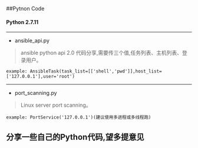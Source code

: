 ##Pytnon Code
#### Python 2.7.11
***

* ansible_api.py
> ansible python api 2.0 代码分享,需要传三个值,任务列表、主机列表、登录用户。


<pre><code>example: AnsibleTask(task_list=[['shell','pwd']],host_list=['127.0.0.1'],user='root')
</code></pre>
---
* port_scanning.py
> Linux server port scanning。


<pre><code>example: PortService('127.0.0.1')(建议使用多进程或多线程跑)</code></pre>

## 分享一些自己的Python代码,望多提意见
